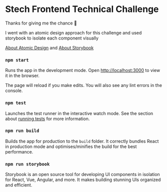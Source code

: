 # Stech Frontend Technical Challenge

Thanks for giving me the chance 👋

I went with an atomic design approach for this challenge and used storybook to isolate each component visually

[About Atomic Design](https://github.com/danilowoz/react-atomic-design#what-is-atomic-design)
and 
[About Storybook](https://storybook.js.org/)

### `npm start`

Runs the app in the development mode.
Open [http://localhost:3000](http://localhost:3000) to view it in the browser.

The page will reload if you make edits.
You will also see any lint errors in the console.

### `npm test`

Launches the test runner in the interactive watch mode.
See the section about [running tests](https://facebook.github.io/create-react-app/docs/running-tests) for more information.

### `npm run build`

Builds the app for production to the `build` folder.
It correctly bundles React in production mode and optimises/minifies the build for the best performance.

### `npm run storybook`

Storybook is an open source tool for developing UI components in isolation for React, Vue, Angular, and more. 
It makes building stunning UIs organized and efficient.

